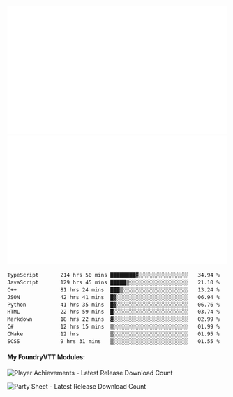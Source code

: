 
![](https://raw.githubusercontent.com/eddiedover/ghstats/master/generated/overview.svg)
![](https://raw.githubusercontent.com/eddiedover/ghstats/master/generated/languages.svg)

<!--START_SECTION:waka-->

```txt
TypeScript       214 hrs 50 mins ████████▓░░░░░░░░░░░░░░░░   34.94 %
JavaScript       129 hrs 45 mins █████▒░░░░░░░░░░░░░░░░░░░   21.10 %
C++              81 hrs 24 mins  ███▒░░░░░░░░░░░░░░░░░░░░░   13.24 %
JSON             42 hrs 41 mins  █▓░░░░░░░░░░░░░░░░░░░░░░░   06.94 %
Python           41 hrs 35 mins  █▓░░░░░░░░░░░░░░░░░░░░░░░   06.76 %
HTML             22 hrs 59 mins  █░░░░░░░░░░░░░░░░░░░░░░░░   03.74 %
Markdown         18 hrs 22 mins  ▓░░░░░░░░░░░░░░░░░░░░░░░░   02.99 %
C#               12 hrs 15 mins  ▒░░░░░░░░░░░░░░░░░░░░░░░░   01.99 %
CMake            12 hrs          ▒░░░░░░░░░░░░░░░░░░░░░░░░   01.95 %
SCSS             9 hrs 31 mins   ▒░░░░░░░░░░░░░░░░░░░░░░░░   01.55 %
```

<!--END_SECTION:waka-->

#### My FoundryVTT Modules:

  ![Player Achievements - Latest Release Download Count](https://img.shields.io/badge/dynamic/json?label=Player%20Achievements%20-%20Downloads@latest&query=assets%5B1%5D.download_count&url=https%3A%2F%2Fapi.github.com%2Frepos%2FEddieDover%2Ffvtt-player-achievements%2Freleases%2Flatest)

  ![Party Sheet - Latest Release Download Count](https://img.shields.io/badge/dynamic/json?label=Party%20Sheet%20-%20Downloads@latest&query=assets%5B1%5D.download_count&url=https%3A%2F%2Fapi.github.com%2Frepos%2FEddieDover%2Ffvtt-party-sheet%2Freleases%2Flatest)

<a rel="me" href="https://techhub.social/@EddieDover"></a>
